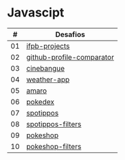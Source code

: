 # Javascipt

| #   | Desafios                                                |
| --- | ------------------------------------------------------- |
| 01  | [ifpb-projects](ifpb-projects/)                         |
| 02  | [github-profile-comparator](github-profile-comparator/) |
| 03  | [cinebangue](cinebangue/)                               |
| 04  | [weather-app](weather-app/)                             |
| 05  | [amaro](amaro/)                                         |
| 06  | [pokedex](pokedex/)                                     |
| 07  | [spotippos](spotippos/)                                 |
| 08  | [spotippos-filters](spotippos-filters/)                 |
| 09  | [pokeshop](pokeshop/)                                   |
| 10  | [pokeshop-filters](pokeshop-filters/)                   |
